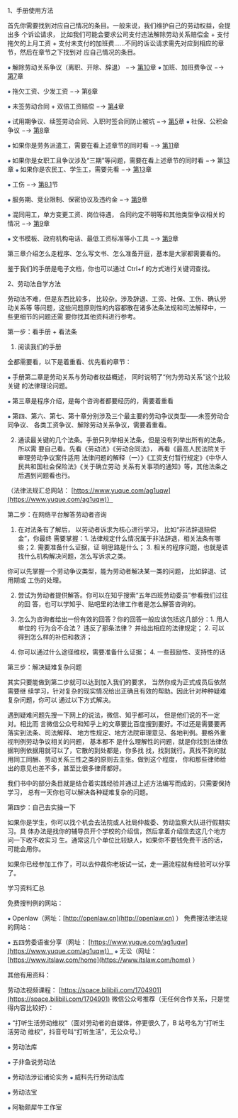1、手册使用方法

首先你需要找到对应自己情况的条目。一般来说，我们维护自己的劳动权益，会提出多 个诉讼请求， 比如我们可能会要求公司支付违法解除劳动关系赔偿金 + 支付拖欠的上月工资 + 支付未支付的加班费……不同的诉讼请求需先对应到相应的章节，然后在章节之下找到对 应自己情况的条目。

![](</@img/img_ 7.png>) 解除劳动关系争议（离职、开除、辞退） −→ [第10](#bookmark393)章 ![](</@img/img_ 8.png>) 加班、加班费争议 −→ [第7](#bookmark210)章

![](</@img/img_ 9.png>) 拖欠工资、少发工资 −→ 第[6](#bookmark183)章

![](</@img/img_ 10.png>) 未签劳动合同 + 双倍工资赔偿 −→ [第4](#bookmark78)章

![](</@img/img_ 11.png>) 试用期争议、续签劳动合同、入职时签合同防止被坑 −→ [第5](#bookmark113)章 ![](</@img/img_ 12.png>) 社保、公积金争议 −→ [第8](#bookmark271)章

![](</@img/img_ 13.png>) 如果你是劳务派遣工，需要在看上述章节的同时看 −→ [第11](#bookmark425)章

![](</@img/img_ 14.png>) 如果你是女职工且争议涉及“三期”等问题，需要在看上述章节的同时看 −→ 第[13](#bookmark530)章 ![](</@img/img_ 15.png>) 如果你是农民工、学生工，需要先看 −→ [第13](#bookmark530)章

![](</@img/img_ 16.png>) 工伤 −→ [第8.1](#bookmark273)节

![](</@img/img_ 17.png>) 服务期、竞业限制、保密协议及违约金 −→ [第9](#bookmark347)章

![](</@img/img_ 18.png>) 混同用工，单方变更工资、岗位待遇， 合同约定不明等和其他类型争议相关的情况 −→ [第9](#bookmark347)章

![](</@img/img_ 19.png>) 文书模板、政府机构电话、最低工资标准等小工具 −→ [第9](#bookmark347)章

第三章介绍怎么走程序、怎么写文书、怎么准备开庭，基本是大家都需要看的。

鉴于我们的手册是电子文档，你也可以通过 Ctrl+f 的方式进行关键词查找。

2、劳动法自学方法

劳动法不难，但是东西比较多， 比较杂。涉及辞退、工资、社保、工伤、确认劳动关系等 等问题，这些问题原则性的内容都散在诸多法条法规和司法解释中，一些更细节的问题还需 要你找其他资料进行参考。

第一步：看手册 + 看法条

1. 阅读我们的手册

全都需要看，以下是着重看、优先看的章节：

![](</@img/img_ 20.png>) 手册第二章是劳动关系与劳动者权益概述， 同时说明了“何为劳动关系”这个比较关键 的法律理论问题。

![](</@img/img_ 21.png>) 第三章是程序介绍，是每个咨询者都要经历的，需要着重看

![](</@img/img_ 22.png>) 第四、第六、第七、第十章分别涉及三个最主要的劳动争议类型——未签劳动合同争议、 各类工资争议、解除劳动关系争议，需要着重看。

2. 通读最关键的几个法条。手册只列举相关法条，但是没有列举出所有的法条，所以需 要自己看。先看《劳动法》《劳动合同法》， 再看《最高人民法院关于审理劳动争议案件适用 法律问题的解释（一）》《工资支付暂行规定》《中华人民共和国社会保险法》《关于确立劳动 关系有关事项的通知》等，其他法条之后遇到问题看也行。

（法律法规汇总网站： [https://www.yuque.com/ag1uqw](https://www.yuque.com/ag1uqw)）

第二步：在网络平台解答劳动者咨询

1. 在对法条有了解后， 以劳动者诉求为核心进行学习， 比如“非法辞退赔偿金”，你最终 需要掌握：1. 法律规定什么情况属于非法辞退，相关法条有哪些；2. 需要准备什么证据，证 明思路是什么； 3. 相关的程序问题，也就是该找什么机构解决问题，怎么写诉求之类。

你可以先掌握一个劳动争议类型，能为劳动者解决某一类的问题， 比如辞退、试用期或 工伤的处理。

2. 尝试为劳动者提供解答。你可以在知乎搜索“五年四班劳动委员”参看我们过往的回 答，也可以学知乎、贴吧里的法律工作者是怎么解答咨询的。

3. 怎么为咨询者给出一份有效的回答？你的回答一般应该包括这几部分：1. 用人单位的 行为合不合法？ 违反了那条法律？ 并给出相应的法律规定； 2. 可以得到怎么样的补偿和救济；

3. 你可以通过什么途径维权，需要准备什么证据； 4. 一些鼓励性、支持性的话

第三步：解决疑难复杂问题

其实只要能做到第二步就可以达到加入我们的要求， 当然你成为正式成员后依然需要继 续学习，针对复杂的现实情况给出正确且有效的帮助。因此针对种种疑难复杂问题，你可以 通过以下方式解决。

遇到疑难问题先搜一下网上的说法，微信、知乎都可以， 但是他们说的不一定对。相比而 言微信公众号和知乎上的文章要比百度搜到要好。不过还是需要要再落实到法条、司法解释、 地方性规定、地方法院审理意见、各地判例。要格外重视判例劳动争议相关的问题， 基本都不 是什么理解性的问题，就是你找到法律依据判例依据用就可以了，它散的到处都是，你多找 找，找到就行。真找不到的就用同工同酬、劳动关系三性之类的原则去主张。做到这个程度， 你和那些律师给出的意见也差不多，甚至比很多律师都好。

我们书中的部分条目就是结合着实践经验并通过上述方法编写而成的，只需要保持学习， 总有一天你也可以解决各种疑难复杂的问题。

第四步：自己去实操一下

如果你是学生，你可以找个机会去法院或人社局仲裁委、劳动监察大队进行假期实习。具 体办法是找你的辅导员开个学校的介绍信，然后拿着介绍信去这几个地方问一下收不收实习 生。通常这几个单位比较缺人，如果你不要钱免费干活的话，可能会用你。

如果你已经参加工作了，可以去仲裁你老板试一试，走一遍流程就有经验可以分享了。

学习资料汇总

免费搜判例的网站：

![](</@img/img_ 23.png>) Openlaw（网址：[http://openlaw.cn](http://openlaw.cn) ） 免费搜法律法规的网站：

![](</@img/img_ 24.png>) 五四劳委语雀分享（网址： [https://www.yuque.com/ag1uqw](https://www.yuque.com/ag1uqw)） ![](</@img/img_ 25.png>) 无讼（网址：[https://www.itslaw.com/home](https://www.itslaw.com/home) ）

其他有用资料：

劳动法视频课程： [https://space.bilibili.com/1704901](https://space.bilibili.com/1704901) 微信公众号推荐（无任何合作关系，只是觉得内容比较好）：

![](</@img/img_ 26.png>) “打听生活劳动维权”（面对劳动者的自媒体，停更很久了，B 站号名为“打听生活劳动 维权”，抖音号叫“打听生活”，无公众号。）

![](</@img/img_ 27.png>) 劳动法库

![](</@img/img_ 28.png>) 子非鱼说劳动法

![](</@img/img_ 29.png>) 劳动法涉讼诸论实务 ![](</@img/img_ 30.png>) 威科先行劳动法库

![](</@img/img_ 31.png>) 劳动法宝

![](</@img/img_ 32.png>) 阿勒颇犀牛工作室